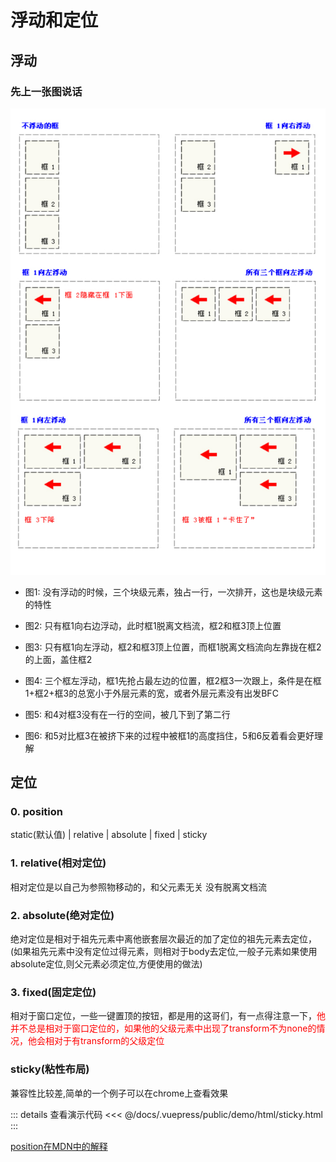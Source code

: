 # 浮动和定位

## 浮动

### 先上一张图说话

![浮动解释图](../.vuepress/public/img/float.jpg)

* 图1: 没有浮动的时候，三个块级元素，独占一行，一次排开，这也是块级元素的特性

* 图2: 只有框1向右边浮动，此时框1脱离文档流，框2和框3顶上位置

* 图3: 只有框1向左浮动，框2和框3顶上位置，而框1脱离文档流向左靠拢在框2的上面，盖住框2

* 图4: 三个框左浮动，框1先抢占最左边的位置，框2框3一次跟上，条件是在框1+框2+框3的总宽小于外层元素的宽，或者外层元素没有出发BFC

* 图5: 和4对框3没有在一行的空间，被几下到了第二行

* 图6: 和5对比框3在被挤下来的过程中被框1的高度挡住，5和6反着看会更好理解

## 定位

### 0. position

static(默认值) | relative | absolute | fixed | sticky

### 1. relative(相对定位)

相对定位是以自己为参照物移动的，和父元素无关 没有脱离文档流

### 2. absolute(绝对定位)

绝对定位是相对于祖先元素中离他嵌套层次最近的加了定位的祖先元素去定位，(如果祖先元素中没有定位过得元素，则相对于body去定位,一般子元素如果使用absolute定位,则父元素必须定位,方便使用的做法)

### 3. fixed(固定定位)

相对于窗口定位，一些一键置顶的按钮，都是用的这哥们，有一点得注意一下，<font color=red>他并不总是相对于窗口定位的，如果他的父级元素中出现了transform不为none的情况，他会相对于有transform的父级定位</font>

### sticky(粘性布局)

兼容性比较差,简单的一个例子可以在chrome上查看效果

::: details 查看演示代码
<<< @/docs/.vuepress/public/demo/html/sticky.html
:::

[position在MDN中的解释](https://developer.mozilla.org/zh-CN/docs/Web/CSS/position)

<back-to-top />

<gitask />